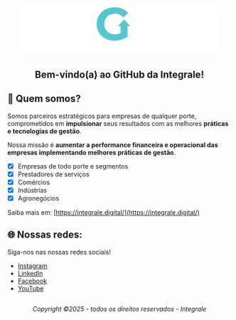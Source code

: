 <div align="center">
  <picture>
    <source media="(prefers-color-scheme: dark)" srcset="logos/logo-branca.png">
    <source media="(prefers-color-scheme: light)" srcset="logos/logo-azul.png">
    <img alt="Logo Integrale" src="logos/logo-branca.png" width="450">
  </picture>
  
  ## Bem-vindo(a) ao GitHub da Integrale!
</div>

## 🤝 Quem somos?
Somos parceiros estratégicos para empresas de qualquer porte, comprometidos em **impulsionar** seus resultados com as melhores **práticas e tecnologias de gestão**.

Nossa missão é **aumentar a performance financeira e operacional das empresas implementando melhores práticas de gestão**.
- [x] Empresas de todo porte e segmentos
- [x] Prestadores de serviços
- [x] Comércios
- [x] Indústrias
- [x] Agronegócios

Saiba mais em: [https://integrale.digital/](https://integrale.digital/)

## 🌐 Nossas redes:
Siga-nos nas nossas redes sociais!

- [Instagram](https://www.instagram.com/integrale.gestaoempresarial/)
- [LinkedIn](https://www.linkedin.com/company/integrale-gestao-empresarial)
- [Facebook](https://www.facebook.com/integralegestaoempresarial)
- [YouTube](https://www.youtube.com/channel/UC5Y32kbrZq5NLNkLW2hNwCA)

## 
<h6 align="center">
  Copyright ©2025 - todos os direitos reservados - Integrale
</h6>
